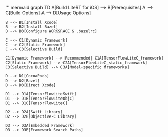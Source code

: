 '''
mermaid
graph TD
    A[Build LiteRT for iOS] --> B[Prerequisites]
    A --> C[Build Options]
    A --> D[Usage Options]
    
    B --> B1[Install Xcode]
    B --> B2[Install Bazel]
    B --> B3[Configure WORKSPACE & .bazelrc]
    
    C --> C1[Dynamic Framework]
    C --> C2[Static Framework]
    C --> C3[Selective Build]
    
    C1[Dynamic Framework] -->|Recommended| C1A[TensorFlowLiteC_framework]
    C2[Static Framework] --> C2A[TensorFlowLiteC_static_framework]
    C3[Selective Build] --> C3A[Model-specific frameworks]
    
    D --> D1[CocoaPods]
    D --> D2[Bazel]
    D --> D3[Direct Xcode]
    
    D1 --> D1A[TensorFlowLiteSwift]
    D1 --> D1B[TensorFlowLiteObjC]
    D1 --> D1C[TensorFlowLiteC]
    
    D2 --> D2A[Swift Library]
    D2 --> D2B[Objective-C Library]
    
    D3 --> D3A[Embedded Framework]
    D3 --> D3B[Framework Search Paths]
